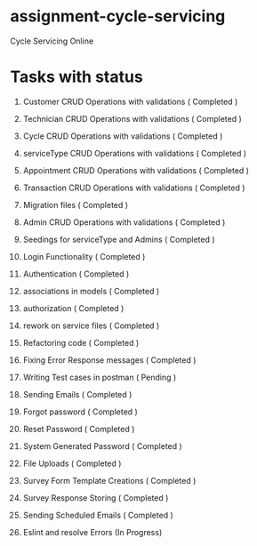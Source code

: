 # assignment-cycle-servicing

Cycle Servicing Online

# Tasks with status

1. Customer CRUD Operations with validations ( Completed )

2. Technician CRUD Operations with validations ( Completed )

3. Cycle CRUD Operations with validations ( Completed )

4. serviceType CRUD Operations with validations ( Completed )

5. Appointment CRUD Operations with validations ( Completed )

6. Transaction CRUD Operations with validations ( Completed )

7. Migration files ( Completed )

8. Admin CRUD Operations with validations ( Completed )

9. Seedings for serviceType and Admins ( Completed )

10. Login Functionality ( Completed )

11. Authentication ( Completed )

12. associations in models ( Completed )

13. authorization ( Completed )

14. rework on service files ( Completed )

15. Refactoring code ( Completed )

16. Fixing Error Response messages ( Completed )

17. Writing Test cases in postman ( Pending )

18. Sending Emails ( Completed )

19. Forgot password ( Completed )

20. Reset Password ( Completed )

21. System Generated Password ( Completed )

22. File Uploads ( Completed )

23. Survey Form Template Creations ( Completed )

24. Survey Response Storing ( Completed )

25. Sending Scheduled Emails ( Completed )

26. Eslint and resolve Errors (In Progress)
